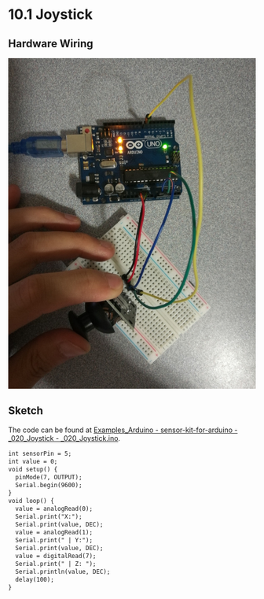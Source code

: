 # 10.1 Joystick

## Hardware Wiring

![Image](../../Examples/sensor-kit-for-arduino/020_joystick.jpg)


## Sketch

The code can be found at [Examples_Arduino - sensor-kit-for-arduino - _020_Joystick - _020_Joystick.ino](https://github.com/LongerVisionRobot/Examples_Arduino/blob/master/sensor-kit-for-arduino/_020_Joystick/_020_Joystick.ino).
```
int sensorPin = 5;
int value = 0;
void setup() {
  pinMode(7, OUTPUT);
  Serial.begin(9600);
}
void loop() {
  value = analogRead(0);
  Serial.print("X:");
  Serial.print(value, DEC);
  value = analogRead(1);
  Serial.print(" | Y:");
  Serial.print(value, DEC);
  value = digitalRead(7);
  Serial.print(" | Z: ");
  Serial.println(value, DEC);
  delay(100);
}
```